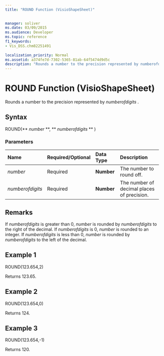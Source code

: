 ```yaml
---
title: "ROUND Function (VisioShapeSheet)"
 
 
manager: soliver
ms.date: 03/09/2015
ms.audience: Developer
ms.topic: reference
f1_keywords:
- Vis_DSS.chm82251491
 
localization_priority: Normal
ms.assetid: a374fe7d-7302-5365-81ab-64f5474d9d5c
description: "Rounds a number to the precision represented by numberofdigits ."
---
```


# ROUND Function (VisioShapeSheet)

Rounds a number to the precision represented by  *numberofdigits*  . 
  
## Syntax

ROUND(** *number* **, ** *numberofdigits* ** ) 
  
### Parameters

|**Name**|**Required/Optional**|**Data Type**|**Description**|
|:-----|:-----|:-----|:-----|
| _number_ <br/> |Required  <br/> |**Number** <br/> |The number to round off.  <br/> |
| _numberofdigits_ <br/> |Required  <br/> |**Number** <br/> |The number of decimal places of precision.  <br/> |
   
## Remarks

If  _numberofdigits_ is greater than 0,  _number_ is rounded by  _numberofdigits_ to the right of the decimal. If  _numberofdigits_ is 0,  _number_ is rounded to an integer. If  _numberofdigits_ is less than 0,  _number_ is rounded by  _numberofdigits_ to the left of the decimal. 
  
## Example 1

ROUND(123.654,2)
  
Returns 123.65.
  
## Example 2

ROUND(123.654,0)
  
Returns 124.
  
## Example 3

ROUND(123.654,-1)
  
Returns 120.
  

